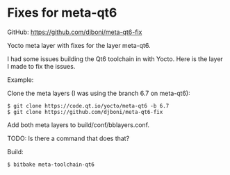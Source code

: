 # Fixes for meta-qt6

GitHub: https://github.com/djboni/meta-qt6-fix

Yocto meta layer with fixes for the layer meta-qt6.

I had some issues building the Qt6 toolchain in with Yocto.
Here is the layer I made to fix the issues.

Example:

Clone the meta layers (I was using the branch 6.7 on meta-qt6):

```console
$ git clone https://code.qt.io/yocto/meta-qt6 -b 6.7
$ git clone https://github.com/djboni/meta-qt6-fix
```

Add both meta layers to build/conf/bblayers.conf.

TODO: Is there a command that does that?

Build:

```console
$ bitbake meta-toolchain-qt6
```

